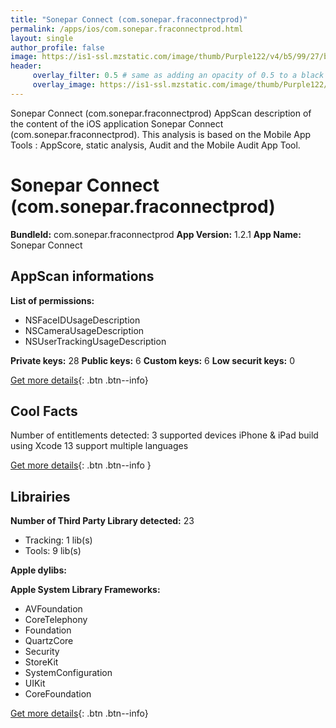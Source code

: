 ```yaml
---
title: "Sonepar Connect (com.sonepar.fraconnectprod)"
permalink: /apps/ios/com.sonepar.fraconnectprod.html
layout: single
author_profile: false
image: https://is1-ssl.mzstatic.com/image/thumb/Purple122/v4/b5/99/27/b59927d2-4834-9f27-345a-1c7a7a8451f7/fraConnectIcon-1x_U007emarketing-0-7-0-85-220.jpeg/512x512bb.jpg
header: 
     overlay_filter: 0.5 # same as adding an opacity of 0.5 to a black background
     overlay_image: https://is1-ssl.mzstatic.com/image/thumb/Purple122/v4/b5/99/27/b59927d2-4834-9f27-345a-1c7a7a8451f7/fraConnectIcon-1x_U007emarketing-0-7-0-85-220.jpeg/512x512bb.jpg
---
```

Sonepar Connect (com.sonepar.fraconnectprod) AppScan description of the content of the iOS application Sonepar Connect (com.sonepar.fraconnectprod). This analysis is based on the Mobile App Tools : AppScore, static analysis, Audit and the Mobile Audit App Tool.

# Sonepar Connect (com.sonepar.fraconnectprod)

**BundleId:** com.sonepar.fraconnectprod
**App Version:** 1.2.1
**App Name:** Sonepar Connect


## AppScan informations 

**List of permissions:** 
- NSFaceIDUsageDescription
- NSCameraUsageDescription
- NSUserTrackingUsageDescription
  
  
**Private keys:** 28
**Public keys:** 6
**Custom keys:** 6
**Low securit keys:** 0
  
[Get more details](/pricing.html){: .btn .btn--info}

## Cool Facts

Number of entitlements detected: 3
supported devices iPhone & iPad
build using Xcode 13
support multiple languages
  
[Get more details](/pricing.html){: .btn .btn--info }

## Librairies 
**Number of Third Party Library detected:** 23
- Tracking: 1 lib(s)
- Tools: 9 lib(s)


**Apple dylibs:**


**Apple System Library Frameworks:**
- AVFoundation
- CoreTelephony
- Foundation
- QuartzCore
- Security
- StoreKit
- SystemConfiguration
- UIKit
- CoreFoundation


  
[Get more details](/pricing.html){: .btn .btn--info}

